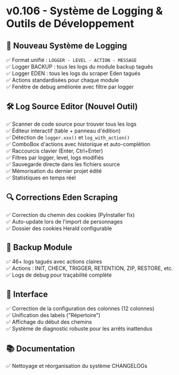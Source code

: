 # v0.106 - Système de Logging & Outils de Développement

## 🔧 Nouveau Système de Logging
✅ Format unifié : `LOGGER - LEVEL - ACTION - MESSAGE`  
✅ Logger BACKUP : tous les logs du module backup tagués  
✅ Logger EDEN : tous les logs du scraper Eden tagués  
✅ Actions standardisées pour chaque module  
✅ Fenêtre de debug améliorée avec filtre par logger  

## 🛠️ Log Source Editor (Nouvel Outil)
✅ Scanner de code source pour trouver tous les logs  
✅ Éditeur interactif (table + panneau d'édition)  
✅ Détection de `logger.xxx()` et `log_with_action()`  
✅ ComboBox d'actions avec historique et auto-complétion  
✅ Raccourcis clavier (Enter, Ctrl+Enter)  
✅ Filtres par logger, level, logs modifiés  
✅ Sauvegarde directe dans les fichiers source  
✅ Mémorisation du dernier projet édité  
✅ Statistiques en temps réel  

## 🔍 Corrections Eden Scraping
✅ Correction du chemin des cookies (PyInstaller fix)  
✅ Auto-update lors de l'import de personnages  
✅ Dossier des cookies Herald configurable  

## 📝 Backup Module
✅ 46+ logs tagués avec actions claires  
✅ Actions : INIT, CHECK, TRIGGER, RETENTION, ZIP, RESTORE, etc.  
✅ Logs de debug pour traçabilité complète  

## 🎨 Interface
✅ Correction de la configuration des colonnes (12 colonnes)  
✅ Unification des labels ("Répertoire")  
✅ Affichage du début des chemins  
✅ Système de diagnostic robuste pour les arrêts inattendus  

## 📚 Documentation
✅ Nettoyage et réorganisation du système CHANGELOGs
